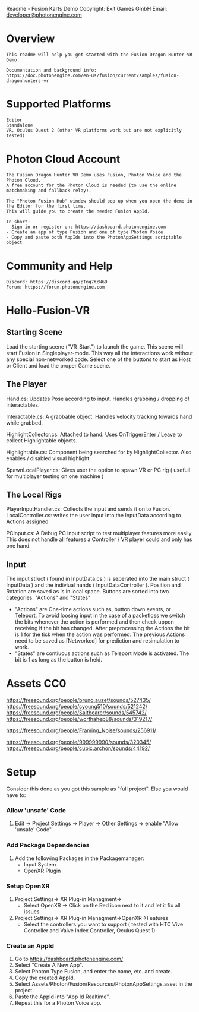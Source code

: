 Readme - Fusion Karts Demo
Copyright: Exit Games GmbH  Email: developer@photonengine.com


# Overview

    This readme will help you get started with the Fusion Dragon Hunter VR Demo.

    Documentation and background info:
    https://doc.photonengine.com/en-us/fusion/current/samples/fusion-dragonhunters-vr


# Supported Platforms

    Editor
    Standalone
    VR, Oculus Quest 2 (other VR platforms work but are not explicitly tested)


# Photon Cloud Account

    The Fusion Dragon Hunter VR Demo uses Fusion, Photon Voice and the Photon Cloud.
    A free account for the Photon Cloud is needed (to use the online matchmaking and fallback relay).

    The "Photon Fusion Hub" window should pop up when you open the demo in the Editor for the first time.
    This will guide you to create the needed Fusion AppId.

    In short:
    - Sign in or register on: https://dashboard.photonengine.com
    - Create an app of type Fusion and one of type Photon Voice
    - Copy and paste both AppIds into the PhotonAppSettings scriptable object


# Community and Help

    Discord: https://discord.gg/pTnq7KcN6D
    Forum: https://forum.photonengine.com


# Hello-Fusion-VR

## Starting Scene
Load the starting scene ("VR_Start") to launch the game. This scene will start Fusion in Singleplayer-mode. This way all the interactions work without any special non-networked code. Select one of the buttons to start as Host or Client and load the proper Game scene.


## The Player
Hand.cs: Updates Pose according to input. Handles grabbing / dropping of interactables.

Interactable.cs: A grabbable object. Handles velocity tracking towards hand while grabbed.

HighlightCollector.cs: Attached to hand. Uses OnTriggerEnter / Leave to collect Highlightable objects.

Highlightable.cs: Component being searched for by HighlightCollector. Also enables / disabled visual highlight.

SpawnLocalPlayer.cs: Gives user the option to spawn VR or PC rig ( usefull for multiplayer testing on one machine )

## The Local Rigs
PlayerInputHandler.cs: Collects the input and sends it on to Fusion.
LocalController.cs: writes the user input into the InputData according to Actions assigned

PCInput.cs: A Debug PC input script to test multiplayer features more easily. This does not handle all features a Controller / VR player could and only has one hand.

## Input
The input struct ( found in InputData.cs ) is seperated into the main struct ( InputData ) and the indiviual hands ( InputDataController ).
Position and Rotation are saved as is in local space.
Buttons are sorted into two categories: "Actions" and "States"

* "Actions" are One-time actions such as, button down events, or Teleport.
    To avoid loosing input in the case of a packetloss we switch the bits whenever the action is performed and then check uppon receiving if the bit has changed.
    After preprocessing the Actions the bit is 1 for the tick when the action was performed.
    The previous Actions need to be saved as [Networked] for prediction and resimulation to work.
* "States" are contiuous actions such as Teleport Mode is activated. The bit is 1 as long as the button is held.


# Assets CC0
https://freesound.org/people/bruno.auzet/sounds/527435/
https://freesound.org/people/cyoung510/sounds/521242/
https://freesound.org/people/Saltbearer/sounds/545742/
https://freesound.org/people/worthahep88/sounds/319217/

https://freesound.org/people/Framing_Noise/sounds/256911/

https://freesound.org/people/999999990/sounds/320345/
https://freesound.org/people/cubic.archon/sounds/44192/


# Setup

Consider this done as you got this sample as "full project".
Else you would have to:

### Allow 'unsafe' Code
1. Edit -> Project Settings -> Player -> Other Settings
    => enable "Allow 'unsafe' Code"

### Add Package Dependencies
1. Add the following Packages in the Packagemanager:
    * Input System
    * OpenXR Plugin

### Setup OpenXR
1. Project Settings-> XR Plug-in Managment->
    * Select OpenXR
    -> Click on the Red icon next to it and let it fix all issues
2. Project Settings-> XR Plug-in Managment->OpenXR->Features
    * Select the controllers you want to support ( tested with HTC Vive Controller and Valve Index Controller, Oculus Quest 1)

### Create an AppId
1. Go to https://dashboard.photonengine.com/
2. Select "Create A New App".
3. Select Photon Type Fusion, and enter the name, etc. and create.
4. Copy the created AppId.
5. Select Assets/Photon/Fusion/Resources/PhotonAppSettings.asset in the project.
6. Paste the AppId into "App Id Realtime".
7. Repeat this for a Photon Voice app.


